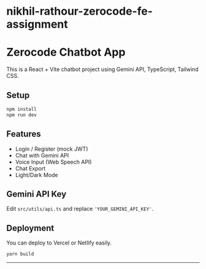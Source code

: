 # nikhil-rathour-zerocode-fe-assignment

# Zerocode Chatbot App

This is a React + Vite chatbot project using Gemini API, TypeScript, Tailwind CSS.

## Setup

```bash
npm install
npm run dev
```

## Features
- Login / Register (mock JWT)
- Chat with Gemini API
- Voice Input (Web Speech API)
- Chat Export
- Light/Dark Mode

## Gemini API Key
Edit `src/utils/api.ts` and replace `'YOUR_GEMINI_API_KEY'`.

## Deployment
You can deploy to Vercel or Netlify easily.

```bash
yarn build
```

---